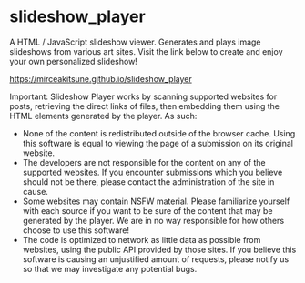 # slideshow_player
A HTML / JavaScript slideshow viewer. Generates and plays image slideshows from various art sites. Visit the link below to create and enjoy your own personalized slideshow!

https://mirceakitsune.github.io/slideshow_player

Important: Slideshow Player works by scanning supported websites for posts, retrieving the direct links of files, then embedding them using the HTML elements generated by the player. As such:

- None of the content is redistributed outside of the browser cache. Using this software is equal to viewing the page of a submission on its original website.
- The developers are not responsible for the content on any of the supported websites. If you encounter submissions which you believe should not be there, please contact the administration of the site in cause.
- Some websites may contain NSFW material. Please familiarize yourself with each source if you want to be sure of the content that may be generated by the player. We are in no way responsible for how others choose to use this software!
- The code is optimized to network as little data as possible from websites, using the public API provided by those sites. If you believe this software is causing an unjustified amount of requests, please notify us so that we may investigate any potential bugs.
